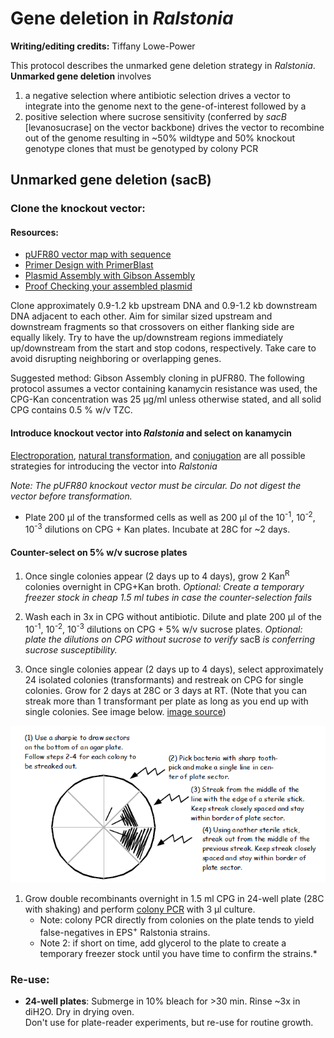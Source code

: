 # Gene deletion in *Ralstonia*

**Writing/editing credits:** Tiffany Lowe-Power

This protocol describes the unmarked gene deletion strategy in *Ralstonia*.  
**Unmarked gene deletion** involves 
1.  a negative selection where antibiotic selection drives a vector to integrate into the genome next to the gene-of-interest followed by a 
1. positive selection where sucrose sensitivity (conferred by *sacB* [levanosucrase] on the vector backbone) drives the vector to recombine out of the genome resulting in ~50% wildtype and 50% knockout genotype clones that must be genotyped by colony PCR

## Unmarked gene deletion (sacB)

### Clone the knockout vector:

#### Resources:
* [pUFR80 vector map with sequence](https://benchling.com/s/SGEEU7/edit)
* [Primer Design with PrimerBlast](primerblast.md)
* [Plasmid Assembly with Gibson Assembly](gibson_assembly.md)
* [Proof Checking your assembled plasmid](plasmid_proofing.md)

Clone approximately 0.9-1.2 kb upstream DNA and 0.9-1.2 kb downstream DNA adjacent to each other. 
Aim for similar sized upstream and downstream fragments so that crossovers on either flanking side are equally likely. 
Try to have the up/downstream regions immediately up/downstream from the start and stop codons, respectively. 
Take care to avoid disrupting neighboring or overlapping genes.

Suggested method: Gibson Assembly cloning in pUFR80. 
The following protocol assumes a vector containing kanamycin resistance was used, the CPG-Kan concentration was 25 μg/ml unless otherwise stated, and all solid CPG contains 0.5 % w/v TZC.

#### Introduce knockout vector into *Ralstonia* and select on kanamycin
[Electroporation](electrocompetent_cells.md), [natural transformation](natural_transformation.md), and [conjugation](conjugation_WM3064.md) are all possible strategies for introducing the vector into *Ralstonia*  

*Note: The pUFR80 knockout vector must be circular. Do not digest the vector before transformation.*

* Plate 200 μl of the transformed cells as well as 200 μl of the 10<sup>-1</sup>, 10<sup>-2</sup>, 10<sup>-3</sup> dilutions on CPG + Kan plates. Incubate at 28C for ~2 days.

#### Counter-select on 5% w/v sucrose plates ###

1. Once single colonies appear (2 days up to 4 days), grow 2 Kan<sup>R</sup> colonies overnight in CPG+Kan broth. *Optional: Create a temporary freezer stock in cheap 1.5 ml tubes in case the counter-selection fails*

1. Wash each in 3x in CPG without antibiotic. Dilute and plate 200 μl of the 10<sup>-1</sup>, 10<sup>-2</sup>, 10<sup>-3</sup> dilutions on CPG + 5% w/v sucrose plates. 
*Optional: plate the dilutions on CPG without sucrose to verify* sacB *is conferring sucrose susceptibility.*

1. Once single colonies appear (2 days up to 4 days), select approximately 24 isolated colonies (transformants) and restreak on CPG for single colonies. 
Grow for 2 days at 28C or 3 days at RT. 
(Note that you can streak more than 1 transformant per plate as long as you end up with single colonies. 
See image below. [image source](http://www.sci.sdsu.edu/~smaloy/Research/pdf%20files/Basic_techniques.pdf))

![Save plates with multiple colonies per streak](images/streak_for_single_colonies.png)

1. Grow double recombinants overnight in 1.5 ml CPG in 24-well plate (28C with shaking) and perform [colony PCR](colony_pcr.md) with 3 μl culture. 
    * Note: colony PCR directly from colonies on the plate tends to yield false-negatives in EPS<sup>+</sup> Ralstonia strains. 
    * Note 2: if short on time, add glycerol to the plate to create a temporary freezer stock until you have time to confirm the strains.*

### Re-use:
* **24-well plates**: 
Submerge in 10% bleach for >30 min. 
Rinse ~3x in diH2O. Dry in drying oven.  
Don't use for plate-reader experiments, but re-use for routine growth. 
